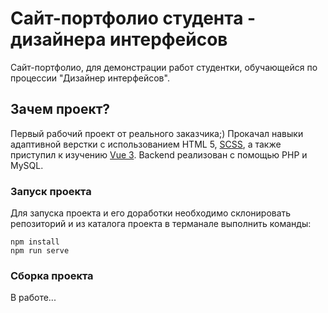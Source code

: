 # Сайт-портфолио студента - дизайнера интерфейсов
Сайт-портфолио, для демонстрации работ студентки, обучающейся по процессии "Дизайнер интерфейсов".

## Зачем проект?
Первый рабочий проект от реального заказчика;)
Прокачал навыки адаптивной верстки с использованием HTML 5, [SCSS](https://sass-scss.ru/), а также приступил к изучению [Vue 3](https://v3.ru.vuejs.org/).
Backend реализован с помощью PHP и MySQL.

### Запуск проекта
Для запуска проекта и его доработки необходимо склонировать репозиторий и из каталога проекта в терманале выполнить команды:
```ssh
npm install
npm run serve
```

### Сборка проекта
В работе...
